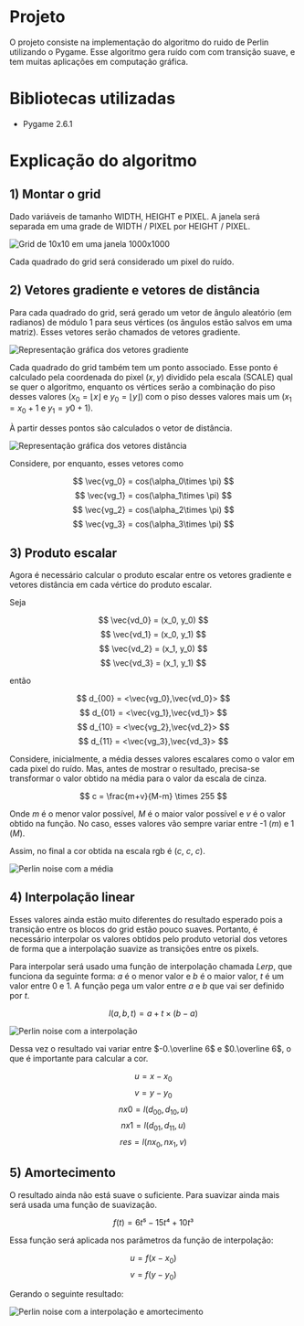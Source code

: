 # Projeto

O projeto consiste na implementação do algoritmo do ruido de Perlin utilizando o Pygame. Esse algoritmo gera ruído com com transição suave, e tem muitas aplicações em computação gráfica.

# Bibliotecas utilizadas

- Pygame 2.6.1

# Explicação do algoritmo

## 1) Montar o grid

Dado variáveis de tamanho WIDTH, HEIGHT e PIXEL. A janela será separada em uma grade de WIDTH / PIXEL por HEIGHT / PIXEL.

![Grid de 10x10 em uma janela 1000x1000](_img/drawing_grid.png)

Cada quadrado do grid será considerado um pixel do ruído.  

## 2) Vetores gradiente e vetores de distância

Para cada quadrado do grid, será gerado um vetor de ângulo aleatório (em radianos) de módulo 1 para seus vértices (os ângulos estão salvos em uma matriz). Esses vetores serão chamados de vetores gradiente.

![Representação gráfica dos vetores gradiente](_img/gradient_vector.png)

Cada quadrado do grid também tem um ponto associado. Esse ponto é calculado pela coordenada do pixel $(x,y)$ dividido pela escala (SCALE) qual se quer o algoritmo, enquanto os vértices serão a combinação do piso desses valores ($x_0 = \lfloor x \rfloor$ e $y_0 = \lfloor y \rfloor$) com o piso desses valores mais um ($x_1 = x_0 + 1$ e $y_1 = y0+1$).

À partir desses pontos são calculados o vetor de distância.

![Representação gráfica dos vetores distância](_img/distance_vector.png)

Considere, por enquanto, esses vetores como

$$ \vec{vg_0} = cos(\alpha_0\times \pi) $$
$$ \vec{vg_1} = cos(\alpha_1\times \pi) $$
$$ \vec{vg_2} = cos(\alpha_2\times \pi) $$
$$ \vec{vg_3} = cos(\alpha_3\times \pi) $$

## 3) Produto escalar

Agora é necessário calcular o produto escalar entre os vetores gradiente e vetores distância em cada vértice do produto escalar.

Seja  

$$ \vec{vd_0} = (x_0, y_0) $$
$$ \vec{vd_1} = (x_0, y_1) $$
$$ \vec{vd_2} = (x_1, y_0) $$
$$ \vec{vd_3} = (x_1, y_1) $$

então

$$ d_{00} = <\vec{vg_0},\vec{vd_0}> $$
$$ d_{01} = <\vec{vg_1},\vec{vd_1}> $$
$$ d_{10} = <\vec{vg_2},\vec{vd_2}> $$
$$ d_{11} = <\vec{vg_3},\vec{vd_3}> $$

Considere, inicialmente, a média desses valores escalares como o valor em cada pixel do ruído. Mas, antes de mostrar o resultado, precisa-se transformar o valor obtido na média para o valor da escala de cinza.

$$ c = \frac{m+v}{M-m} \times 255 $$

Onde $m$ é o menor valor possível, $M$ é o maior valor possível e $v$ é o valor obtido na função. No caso, esses valores vão sempre variar entre -1 ($m$) e 1 ($M$).

Assim, no final a cor obtida na escala rgb é ($c$, $c$, $c$).

![Perlin noise com a média](_img/avarage_perlin_noise.png)

## 4) Interpolação linear

Esses valores ainda estão muito diferentes do resultado esperado pois a transição entre os blocos do grid estão pouco suaves. Portanto, é necessário interpolar os valores obtidos pelo produto vetorial dos vetores de forma que a interpolação suavize as transições entre os pixels.

Para interpolar será usado uma função de interpolação chamada *Lerp*, que funciona da seguinte forma: $a$ é o menor valor e $b$ é o maior valor, $t$ é um valor entre 0 e 1. A função pega um valor entre $a$ e $b$ que vai ser definido por $t$.

$$ l(a,b,t) = a + t \times (b - a) $$

![Perlin noise com a interpolação](_img/interpolation_perlin_noise.png)

Dessa vez o resultado vai variar entre $-0.\overline 6$ e $0.\overline 6$, o que é importante para calcular a cor.

$$ u = x - x_0 $$
$$ v = y - y_0 $$
$$ nx0 = l(d_{00}, d_{10}, u) $$
$$ nx1 = l(d_{01}, d_{11}, u) $$
$$ res = l(nx_0, nx_1, v) $$

## 5) Amortecimento

O resultado ainda não está suave o suficiente. Para suavizar ainda mais será usada uma função de suavização.

$$ f(t) = 6t⁵-15t⁴+10t³ $$

Essa função será aplicada nos parâmetros da função de interpolação:

$$ u = f(x - x_0) $$
$$ v = f(y - y_0) $$

Gerando o seguinte resultado:

![Perlin noise com a interpolação e amortecimento](_img/smoothed_perlin_noise.png)
